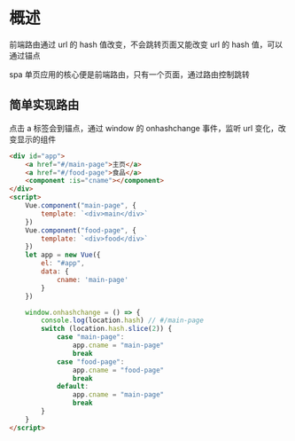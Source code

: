 # 概述

前端路由通过 url 的 hash 值改变，不会跳转页面又能改变 url 的 hash 值，可以通过锚点

spa 单页应用的核心便是前端路由，只有一个页面，通过路由控制跳转

## 简单实现路由

点击 a 标签会到锚点，通过 window 的 onhashchange 事件，监听 url 变化，改变显示的组件

```html
<div id="app">
    <a href="#/main-page">主页</a>
    <a href="#/food-page">食品</a>
    <component :is="cname"></component>
</div>
<script>
    Vue.component("main-page", {
        template: `<div>main</div>`
    })
    Vue.component("food-page", {
        template: `<div>food</div>`
    })
    let app = new Vue({
        el: "#app",
        data: {
            cname: 'main-page'
        }
    })

    window.onhashchange = () => {
        console.log(location.hash) // #/main-page
        switch (location.hash.slice(2)) {
            case "main-page":
                app.cname = "main-page"
                break
            case "food-page":
                app.cname = "food-page"
                break
            default:
                app.cname = "main-page"
                break
        }
    }
</script>
```

